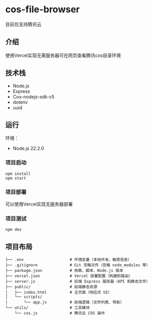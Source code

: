 # cos-file-browser
目前仅支持腾讯云
## 介绍
使用Vercel实现无需服务器可在网页查看腾讯cos目录环境

## 技术栈
- Node.js
- Express
- Cos-nodejs-sdk-v5
- dotenv
- uuid

## 运行
环境：
- Node.js 22.2.0

### 项目启动
```
npm install
npm start
```

### 项目部署
可以使用Vercel实现无服务器部署
### 项目测试
```
npm dev
```

## 项目布局
```
├── .env                    # 环境变量（本地开发，敏感信息）
├── .gitignore              # Git 忽略文件（忽略 node_modules 等）
├── package.json            # 依赖、脚本、Node.js 版本
├── vercel.json             # Vercel 部署配置（构建和路由）
├── server.js               # 后端 Express 服务器（API 和静态文件）
├── public/                 # 前端静态资源
│   ├── index.html          # 主页面（响应式 UI）
│   └── scripts/
│       └── app.js          # 前端逻辑（文件列表、导航）
└── utils/                  # 工具模块
    └── cos.js              # 腾讯云 COS 操作
```